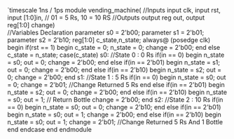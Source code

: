 `timescale 1ns / 1ps
module vending_machine(
  //Inputs
     input clk,
     input rst,
     input [1:0]in, // 01 = 5 Rs, 10 = 10 RS
  //Outputs
     output reg out,
     output reg[1:0] change)    
//Variables Declaration
parameter s0 = 2'b00;
parameter s1 = 2'b01;
parameter s2 = 2'b10;
reg[1:0] c_state,n_state;
always@ (posedge clk)
  begin
    if(rst == 1)
      begin
        c_state = 0;
         n_state = 0;
         change = 2'b00;
      end 
    else
     c_state = n_state;
     case(c_state)
        s0: //State 0 : 0 Rs
           if(in == 0)
               begin
                  n_state = s0;
                  out = 0;
                  change = 2'b00;
               end
            else if(in == 2'b01)
               begin
                   n_state = s1;
                   out = 0;
                   change = 2'b00;
                end
            else if(in == 2'b10)
               begin
                  n_state = s2;
                  out = 0;
                  change = 2'b00;
               end
        s1: //State 1 : 5 Rs
           if(in == 0)
               begin
                   n_state = s0;
                   out = 0;
                   change = 2'b01; //Change Returned 5 Rs
                end
            else if(in == 2'b01)
                begin
                    n_state = s2;
                    out = 0;
                    change = 2'b00;
                 end
            else if(in == 2'b10)
                 begin
                     n_state = s0;
                     out = 1; // Return Bottle
                     change = 2'b00;
                  end
         s2: //State 2 : 10 Rs
             if(in == 0)
                 begin
                     n_state = s0;
                     out = 0;
                     change = 2'b10;
                  end
              else if(in == 2'b01)
                  begin
                      n_state = s0;
                      out = 1;
                      change = 2'b00;
                   end
               else if(in == 2'b10)
                    begin
                        n_state = s0;
                        out = 1;
                        change = 2'b01; //Change Returned 5 Rs And 1 Bottle
                     end
        endcase
   end
endmodule

